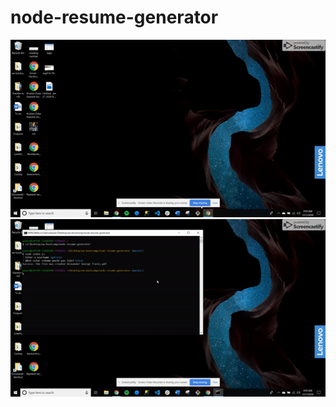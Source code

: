 # node-resume-generator

![inAction1](https://github.com/agtravis/node-resume-generator/blob/master/resume-generator1.gif)
![inAction2](https://github.com/agtravis/node-resume-generator/blob/master/resume-generator2.gif)

